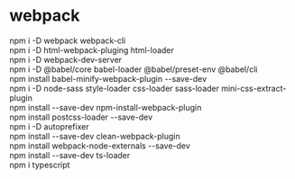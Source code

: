 # webpack
npm i -D webpack webpack-cli</br>
npm i -D html-webpack-pluging html-loader</br>
npm i -D webpack-dev-server</br>
npm i -D @babel/core babel-loader @babel/preset-env @babel/cli</br>
npm install babel-minify-webpack-plugin --save-dev</br>
npm i -D node-sass style-loader css-loader sass-loader mini-css-extract-plugin</br>
npm install --save-dev npm-install-webpack-plugin</br>
npm install postcss-loader --save-dev</br>
npm i -D autoprefixer</br>
npm install --save-dev clean-webpack-plugin</br>
npm install webpack-node-externals --save-dev</br>
npm install --save-dev ts-loader</br>
npm i typescript
